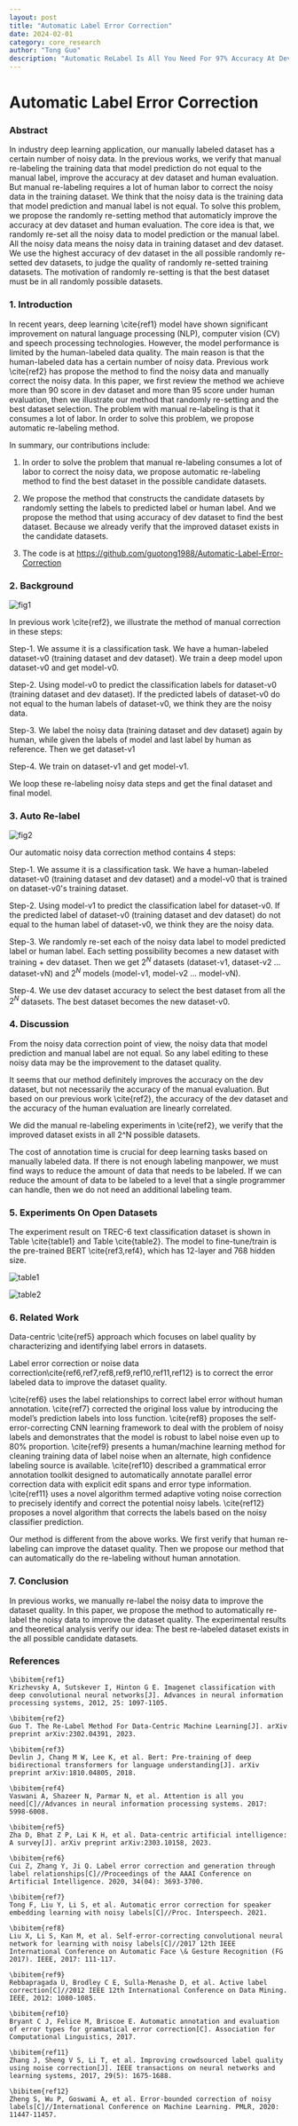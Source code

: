 ```yaml
---
layout: post
title: "Automatic Label Error Correction"
date: 2024-02-01
category: core_research
author: "Tong Guo"
description: "Automatic ReLabel Is All You Need For 97% Accuracy At Dev Dataset"
---
```



# Automatic Label Error Correction

### Abstract
In industry deep learning application, our manually labeled dataset has a certain number of noisy data. In the previous works, we verify that manual re-labeling the training data that model prediction do not equal to the manual label, improve the accuracy at dev dataset and human evaluation.
But manual re-labeling requires a lot of human labor to correct the noisy data in the training dataset. We think that the noisy data is the training data that model prediction and manual label is not equal.
To solve this problem, we propose the randomly re-setting method that automaticly improve the accuracy at dev dataset and human evaluation.
The core idea is that, we randomly re-set all the noisy data to model prediction or the manual label. All the noisy data means the noisy data in training dataset and dev dataset.
We use the highest accuracy of dev dataset in the all possible randomly re-setted dev datasets, to judge the quality of randomly re-setted training datasets.
The motivation of randomly re-setting is that the best dataset must be in all randomly possible datasets.

### 1. Introduction

In recent years, deep learning \cite{ref1} model have shown significant improvement on natural language processing (NLP), computer vision (CV) and speech processing technologies. However, the model performance is limited by the human-labeled data quality. The main reason is that the human-labeled data has a certain number of noisy data. Previous work \cite{ref2} has propose the method to find the noisy data and manually correct the noisy data. In this paper, we first review the method we achieve more than 90 score in dev dataset and more than 95 score under human evaluation, then we illustrate our method that randomly re-setting and the best dataset selection. The problem with manual re-labeling is that it consumes a lot of labor. In order to solve this problem, we propose automatic re-labeling method.

In summary, our contributions include:

1) In order to solve the problem that manual re-labeling consumes a lot of labor to correct the noisy data, we propose automatic re-labeling method to find the best dataset in the possible candidate datasets.

2) We propose the method that constructs the candidate datasets by randomly setting the labels to predicted label or human label. And we propose the method that using accuracy of dev dataset to find the best dataset. Because we already verify that the improved dataset exists in the candidate datasets.

3) The code is at https://github.com/guotong1988/Automatic-Label-Error-Correction

### 2. Background

![fig1](/assets/png/auto-relabel/fig1.png)

In previous work \cite{ref2}, we illustrate the method of manual correction in these steps:

Step-1. We assume it is a classification task. We have a human-labeled dataset-v0 (training dataset and dev dataset). We train a deep model upon dataset-v0 and get model-v0.

Step-2. Using model-v0 to predict the classification labels for dataset-v0 (training dataset and dev dataset). If the predicted labels of dataset-v0 do not equal to the human labels of dataset-v0, we think they are the noisy data.

Step-3. We label the noisy data (training dataset and dev dataset) again by human, while given the labels of model and last label by human as reference. Then we get dataset-v1

Step-4. We train on dataset-v1 and get model-v1.

We loop these re-labeling noisy data steps and get the final dataset and final model.

### 3. Auto Re-label

![fig2](/assets/png/auto-relabel/fig2.png)

Our automatic noisy data correction method contains 4 steps:

Step-1. We assume it is a classification task. We have a human-labeled dataset-v0 (training dataset and dev dataset) and a model-v0 that is trained on dataset-v0's training dataset.

Step-2. Using model-v1 to predict the classification label for dataset-v0. If the predicted label of dataset-v0 (training dataset and dev dataset) do not equal to the human label of dataset-v0, we think they are the noisy data.

Step-3. We randomly re-set each of the noisy data label to model predicted label or human label. Each setting possibility becomes a new dataset with training + dev dataset. Then we get $2^N$ datasets (dataset-v1, dataset-v2 ... dataset-vN) and $2^N$ models (model-v1, model-v2 ... model-vN).

Step-4. We use dev dataset accuracy to select the best dataset from all the $2^N$ datasets. The best dataset becomes the new dataset-v0.


### 4. Discussion

From the noisy data correction point of view, the noisy data that model prediction and manual label are not equal. 
So any label editing to these noisy data may be the improvement to the dataset quality.

It seems that our method definitely improves the accuracy on the dev dataset, but not necessarily the accuracy of the manual evaluation.
But based on our previous work \cite{ref2}, the accuracy of the dev dataset and the accuracy of the human evaluation are linearly correlated.

We did the manual re-labeling experiments in \cite{ref2}, we verify that the improved dataset exists in all 2^N possible datasets.

The cost of annotation time is crucial for deep learning tasks based on manually labeled data. If there is not enough labeling manpower, we must find ways to reduce the amount of data that needs to be labeled. If we can reduce the amount of data to be labeled to a level that a single programmer can handle, then we do not need an additional labeling team.

### 5. Experiments On Open Datasets

The experiment result on TREC-6 text classification dataset is shown in Table \cite{table1} and Table \cite{table2}. The model to fine-tune/train is the pre-trained BERT \cite{ref3,ref4}, which has 12-layer and 768 hidden size.

![table1](/assets/png/auto-relabel/table1.png)

![table2](/assets/png/auto-relabel/table2.png)

### 6. Related Work 

Data-centric \cite{ref5} approach which focuses on label quality by characterizing and identifying label errors in datasets.

Label error correction or noise data correction\cite{ref6,ref7,ref8,ref9,ref10,ref11,ref12} is to correct the error labeled data to improve the dataset quality.

\cite{ref6} uses the label relationships to correct label error without human annotation. 
\cite{ref7} corrected the original loss value by introducing the model’s prediction labels into loss function.
\cite{ref8} proposes the self-error-correcting CNN learning framework to deal with the problem of noisy labels and demonstrates that the model is robust to label noise even up to 80% proportion.
\cite{ref9} presents a human/machine learning method for cleaning training data of label noise when an alternate, high confidence labeling source is available.
\cite{ref10} described a grammatical error annotation toolkit designed to automatically annotate parallel error correction data with explicit edit spans and error type information.
\cite{ref11} uses a novel algorithm termed adaptive voting noise correction to precisely identify and correct the potential noisy labels. 
\cite{ref12} proposes a novel algorithm that corrects the labels based on the noisy classifier prediction.

Our method is different from the above works. We first verify that human re-labeling can improve the dataset quality. Then we propose our method that can automatically do the re-labeling without human annotation.

### 7. Conclusion

In previous works, we manually re-label the noisy data to improve the dataset quality. 
In this paper, we propose the method to automatically re-label the noisy data to improve the dataset quality. The experimental results and theoretical analysis verify our idea: The best re-labeled dataset exists in the all possible candidate datasets.

### References
```
\bibitem{ref1}
Krizhevsky A, Sutskever I, Hinton G E. Imagenet classification with deep convolutional neural networks[J]. Advances in neural information processing systems, 2012, 25: 1097-1105.

\bibitem{ref2}
Guo T. The Re-Label Method For Data-Centric Machine Learning[J]. arXiv preprint arXiv:2302.04391, 2023.

\bibitem{ref3}
Devlin J, Chang M W, Lee K, et al. Bert: Pre-training of deep bidirectional transformers for language understanding[J]. arXiv preprint arXiv:1810.04805, 2018.

\bibitem{ref4}
Vaswani A, Shazeer N, Parmar N, et al. Attention is all you need[C]//Advances in neural information processing systems. 2017: 5998-6008.

\bibitem{ref5}
Zha D, Bhat Z P, Lai K H, et al. Data-centric artificial intelligence: A survey[J]. arXiv preprint arXiv:2303.10158, 2023.

\bibitem{ref6}
Cui Z, Zhang Y, Ji Q. Label error correction and generation through label relationships[C]//Proceedings of the AAAI Conference on Artificial Intelligence. 2020, 34(04): 3693-3700.

\bibitem{ref7}
Tong F, Liu Y, Li S, et al. Automatic error correction for speaker embedding learning with noisy labels[C]//Proc. Interspeech. 2021.

\bibitem{ref8}
Liu X, Li S, Kan M, et al. Self-error-correcting convolutional neural network for learning with noisy labels[C]//2017 12th IEEE International Conference on Automatic Face \& Gesture Recognition (FG 2017). IEEE, 2017: 111-117.

\bibitem{ref9}
Rebbapragada U, Brodley C E, Sulla-Menashe D, et al. Active label correction[C]//2012 IEEE 12th International Conference on Data Mining. IEEE, 2012: 1080-1085.

\bibitem{ref10}
Bryant C J, Felice M, Briscoe E. Automatic annotation and evaluation of error types for grammatical error correction[C]. Association for Computational Linguistics, 2017.

\bibitem{ref11}
Zhang J, Sheng V S, Li T, et al. Improving crowdsourced label quality using noise correction[J]. IEEE transactions on neural networks and learning systems, 2017, 29(5): 1675-1688.

\bibitem{ref12}
Zheng S, Wu P, Goswami A, et al. Error-bounded correction of noisy labels[C]//International Conference on Machine Learning. PMLR, 2020: 11447-11457.

```

